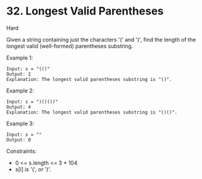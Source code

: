 # 32. Longest Valid Parentheses
Hard

Given a string containing just the characters '(' and ')', find the length of the longest valid (well-formed) parentheses substring.

Example 1:
```
Input: s = "(()"
Output: 2
Explanation: The longest valid parentheses substring is "()".
```
Example 2:
```
Input: s = ")()())"
Output: 4
Explanation: The longest valid parentheses substring is "()()".
```
Example 3:
```
Input: s = ""
Output: 0
```

Constraints:
* 0 <= s.length <= 3 * 104
* s[i] is '(', or ')'.


